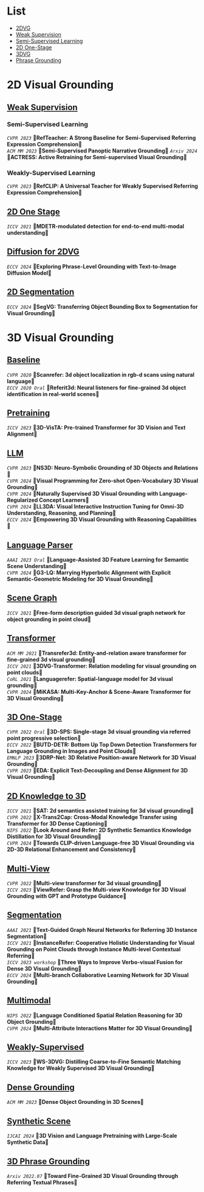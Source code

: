# List 
- [2DVG](#2DVG)
- [Weak Supervision](#2DWS)
- [Semi-Supervised Learning](#2DSSL)
- [2D One-Stage](#2DOS)
- [3DVG](#3DVG)
- [Phrase Grounding](#3DPG)

<a name="2DVG"></a>
# 2D Visual Grounding

<a name="2DWS"></a>
## [Weak Supervision]()

<a name="2DSSL"></a>
### Semi-Supervised Learning
*`CVPR 2023`* **🎐RefTeacher: A Strong Baseline for Semi-Supervised Referring Expression Comprehension🎐**  
*`ACM MM 2023`* **🎐Semi-Supervised Panoptic Narrative Grounding🎐** 
*`Arxiv 2024`* **🎐ACTRESS: Active Retraining for Semi-supervised Visual Grounding🎐** 

### Weakly-Supervised Learning
*`CVPR 2023`* **🎐RefCLIP: A Universal Teacher for Weakly Supervised Referring Expression Comprehension🎐** 

<a name="2DOS"></a>
## [2D One Stage]()
*`ICCV 2021`* **🎐MDETR-modulated detection for end-to-end multi-modal understanding🎐**  

<a name="2DDiff"></a>
## [Diffusion for 2DVG]()
*`ECCV 2024`* **🎐Exploring Phrase-Level Grounding with Text-to-Image Diffusion Model🎐**  

<a name="2DS"></a>
## [2D Segmentation]()
*`ECCV 2024`* **🎐SegVG: Transferring Object Bounding Box to Segmentation for Visual Grounding🎐**  

<a name="3DVG"></a>
# 3D Visual Grounding
## [Baseline]()
*`CVPR 2020`* **🎐Scanrefer: 3d object localization in rgb-d scans using natural language🎐**  
*`ECCV 2020 Oral`* **🎐Referit3d: Neural listeners for fine-grained 3d object identification in real-world scenes🎐**  

## [Pretraining]()
*`ICCV 2023`* **🎐3D-VisTA: Pre-trained Transformer for 3D Vision and Text Alignment🎐**

## [LLM]()
*`CVPR 2023`* **🎐NS3D: Neuro-Symbolic Grounding of 3D Objects and Relations🎐**  
*`CVPR 2024`* **🎐Visual Programming for Zero-shot Open-Vocabulary 3D Visual Grounding🎐**  
*`CVPR 2024`* **🎐Naturally Supervised 3D Visual Grounding with Language-Regularized Concept Learners🎐**  
*`CVPR 2024`* **🎐LL3DA: Visual Interactive Instruction Tuning for Omni-3D Understanding, Reasoning, and Planning🎐**  
*`ECCV 2024`* **🎐Empowering 3D Visual Grounding with Reasoning Capabilities 🎐**  

## [Language Parser]()
*`AAAI 2023 Oral`* **🎐Language-Assisted 3D Feature Learning for Semantic Scene Understanding🎐**  
*`CVPR 2024`* **🎐G3-LQ: Marrying Hyperbolic Alignment with Explicit Semantic-Geometric Modeling for 3D Visual Grounding🎐**  

## [Scene Graph]()
*`ICCV 2021`* **🎐Free-form description guided 3d visual graph network for object grounding in point cloud🎐**  

## [Transformer]()
*`ACM MM 2021`* **🎐Transrefer3d: Entity-and-relation aware transformer for fine-grained 3d visual grounding🎐**  
*`ICCV 2021`* **🎐3DVG-Transformer: Relation modeling for visual grounding on point clouds🎐**  
*`CoRL 2021`* **🎐Languagerefer: Spatial-language model for 3d visual grounding🎐**  
*`CVPR 2024`* **🎐MiKASA: Multi-Key-Anchor & Scene-Aware Transformer for 3D Visual Grounding🎐**  

## [3D One-Stage]()
*`CVPR 2022 Oral`* **🎐3D-SPS: Single-stage 3d visual grounding via referred point progressive selection🎐**  
*`ECCV 2022`* **🎐BUTD-DETR: Bottom Up Top Down Detection Transformers for Language Grounding in Images and Point Clouds🎐**  
*`EMNLP 2023`* **🎐3DRP-Net: 3D Relative Position-aware Network for 3D Visual Grounding🎐**  
*`CVPR 2023`* **🎐EDA: Explicit Text-Decoupling and Dense Alignment for 3D Visual Grounding🎐**  

## [2D Knowledge to 3D]()
*`ICCV 2021`* **🎐SAT: 2d semantics assisted training for 3d visual grounding🎐**  
*`CVPR 2022`* **🎐X-Trans2Cap: Cross-Modal Knowledge Transfer using Transformer for 3D Dense Captioning🎐**  
*`NIPS 2022`* **🎐Look Around and Refer: 2D Synthetic Semantics Knowledge Distillation for 3D Visual Grounding🎐**  
*`CVPR 2024`* **🎐Towards CLIP-driven Language-free 3D Visual Grounding via 2D-3D Relational Enhancement and Consistency🎐**  

## [Multi-View]()
*`CVPR 2022`* **🎐Multi-view transformer for 3d visual grounding🎐**  
*`ICCV 2023`* **🎐ViewRefer: Grasp the Multi-view Knowledge for 3D Visual Grounding with GPT and Prototype Guidance🎐**  

## [Segmentation]()
*`AAAI 2021`* **🎐Text-Guided Graph Neural Networks for Referring 3D Instance Segmentation🎐**  
*`ICCV 2021`* **🎐InstanceRefer: Cooperative Holistic Understanding for Visual Grounding on Point Clouds through Instance Multi-level Contextual Referring🎐**  
*`ICCV 2023 workshop`* **🎐Three Ways to Improve Verbo-visual Fusion for Dense 3D Visual Grounding🎐**  
*`ECCV 2024`* **🎐Multi-branch Collaborative Learning Network for 3D Visual Grounding🎐**   

## [Multimodal]()
*`NIPS 2022`* **🎐Language Conditioned Spatial Relation Reasoning for 3D Object Grounding🎐**  
*`CVPR 2024`* **🎐Multi-Attribute Interactions Matter for 3D Visual Grounding🎐**

## [Weakly-Supervised]()
*`ICCV 2023`* **🎐WS-3DVG: Distilling Coarse-to-Fine Semantic Matching Knowledge for Weakly Supervised 3D Visual Grounding🎐**

## [Dense Grounding]()
*`ACM MM 2023`* **🎐Dense Object Grounding in 3D Scenes🎐**

## [Synthetic Scene]()
*`IJCAI 2024`* **🎐3D Vision and Language Pretraining with Large-Scale Synthetic Data🎐**

<a name="3DPG"></a>
## [3D Phrase Grounding]()
*`Arxiv 2022.07`* **🎐Toward Fine-Grained 3D Visual Grounding through Referring Textual Phrases🎐**
